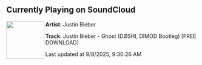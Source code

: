 ## Currently Playing on SoundCloud

[<img align="left" width="100" src="https://i1.sndcdn.com/artworks-SU2u4rgg9jFA74B2-wQczlA-t500x500.png">](https://soundcloud.com/manifestdnb/justin-bieber-ghost-doshi-dimod-bootleg?in=saxurn/sets/oscillating-reaction)

**Artist**: Justin Bieber 

**Track**: Justin Bieber - Ghost (DØSHI, DIMOD Bootleg) [FREE DOWNLOAD]

Last updated at 9/8/2025, 9:30:26 AM
